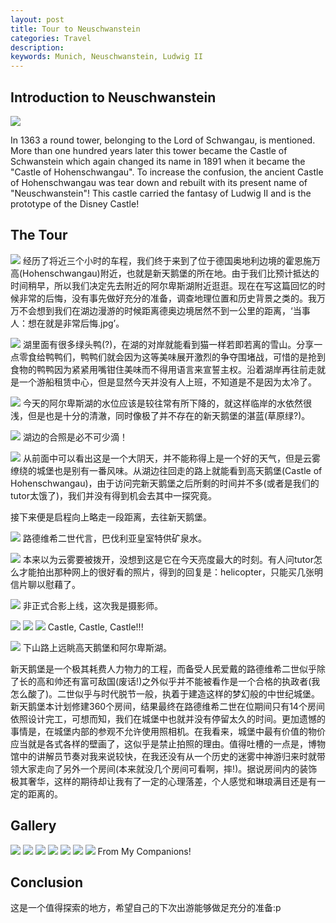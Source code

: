 ```yaml
---
layout: post
title: Tour to Neuschwanstein
categories: Travel
description: 
keywords: Munich, Neuschwanstein, Ludwig II
---
```

## Introduction to Neuschwanstein

![](/images/blog/History-Castle.jpg)

In 1363 a round tower, belonging to the Lord of Schwangau, is mentioned. More than one hundred years later this tower became the Castle of Schwanstein which again changed its name in 1891 when it became the "Castle of Hohenschwangau". To increase the confusion, the ancient Castle of Hohenschwangau was tear down and rebuilt with its present name of "Neuschwanstein"! This castle carried the fantasy of Ludwig II and is the prototype of the Disney Castle!

## The Tour

![](/images/blog/Google-Map.PNG)
经历了将近三个小时的车程，我们终于来到了位于德国奥地利边境的霍恩施万高(Hohenschwangau)附近，也就是新天鹅堡的所在地。由于我们比预计抵达的时间稍早，所以我们决定先去附近的阿尔卑斯湖附近逛逛。现在在写这篇回忆的时候非常的后悔，没有事先做好充分的准备，调查地理位置和历史背景之类的。我万万不会想到我们在湖边漫游的时候距离德奥边境居然不到一公里的距离，‘当事人：想在就是非常后悔.jpg’。

![](/images/blog/ducks.jpg)
湖里面有很多绿头鸭(?)，在湖的对岸就能看到猫一样若即若离的雪山。分享一点零食给鸭鸭们，鸭鸭们就会因为这等美味展开激烈的争夺围堵战，可惜的是抢到食物的鸭鸭因为紧紧用嘴钳住美味而不得用语言来宣誓主权。沿着湖岸再往前走就是一个游船租赁中心，但是显然今天并没有人上班，不知道是不是因为太冷了。

![](/images/blog/Rain.jpg)
今天的阿尔卑斯湖的水位应该是较往常有所下降的，就这样临岸的水依然很浅，但是也是十分的清澈，同时像极了并不存在的新天鹅堡的湛蓝(草原绿?)。

![](/images/blog/Group.jpg)
湖边的合照是必不可少滴！

![](/images/blog/Hohenschwangau.jpg)
从前面中可以看出这是一个大阴天，并不能称得上是一个好的天气，但是云雾缭绕的城堡也是别有一番风味。从湖边往回走的路上就能看到高天鹅堡(Castle of Hohenschwangau)，由于访问完新天鹅堡之后所剩的时间并不多(或者是我们的tutor太饿了)，我们并没有得到机会去其中一探究竟。

接下来便是启程向上略走一段距离，去往新天鹅堡。

![](/images/blog/Water.jpg)
路德维希二世代言，巴伐利亚皇室特供矿泉水。

![](/images/blog/Neuschwanstein.jpg)
本来以为云雾要被拨开，没想到这是它在今天亮度最大的时刻。有人问tutor怎么才能拍出那种网上的很好看的照片，得到的回复是：helicopter，只能买几张明信片聊以慰藉了。

![](/images/blog/Group2.jpg)
非正式合影上线，这次我是摄影师。

![](/images/blog/Castle1.jpg)
![](/images/blog/Castle2.jpg)
![](/images/blog/Castle3.jpg)
Castle, Castle, Castle!!!

![](/images/blog/Far.jpg)
下山路上远眺高天鹅堡和阿尔卑斯湖。

新天鹅堡是一个极其耗费人力物力的工程，而备受人民爱戴的路德维希二世似乎除了长的高和帅还有富可敌国(废话!)之外似乎并不能被看作是一个合格的执政者(我怎么酸了)。二世似乎与时代脱节一般，执着于建造这样的梦幻般的中世纪城堡。新天鹅堡本计划修建360个房间，结果最终在路德维希二世在位期间只有14个房间依照设计完工，可想而知，我们在城堡中也就并没有停留太久的时间。更加遗憾的事情是，在城堡内部的参观不允许使用照相机。在我看来，城堡中最有价值的物价应当就是各式各样的壁画了，这似乎是禁止拍照的理由。值得吐槽的一点是，博物馆中的讲解员节奏对我来说较快，在我还没有从一个历史的迷雾中神游归来时就带领大家走向了另外一个房间(本来就没几个房间可看啊，摔!)。据说房间内的装饰极其奢华，这样的期待却让我有了一定的心理落差，个人感觉和琳琅满目还是有一定的距离的。

## Gallery
![](/images/blog/Gallery1.jpg)
![](/images/blog/Gallery2.jpg)
![](/images/blog/Gallery3.jpg)
![](/images/blog/Gallery4.jpg)
![](/images/blog/Gallery5.jpg)
![](/images/blog/Gallery6.jpg)
![](/images/blog/Gallery7.jpg)
From My Companions!
## Conclusion

这是一个值得探索的地方，希望自己的下次出游能够做足充分的准备:p

